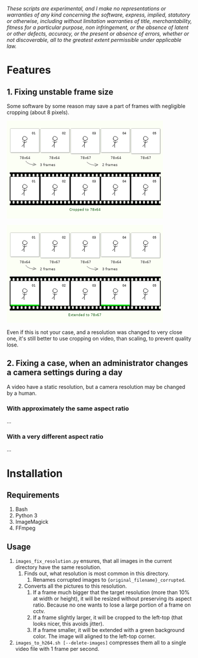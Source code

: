 *These scripts are experimental, and I make no representations or
warranties of any kind concerning the software, express, implied,
statutory or otherwise, including without limitation warranties of
title, merchantability, fitness for a particular purpose, non
infringement, or the absence of latent or other defects, accuracy, or
the present or absence of errors, whether or not discoverable, all to
the greatest extent permissible under applicable law.*

# Features

## 1. Fixing unstable frame size

Some software by some reason may save a part of frames with negligible cropping (about 8 pixels).

![Feature 1, cropping](/ReadMe%20images/case1_1.png)

![Feature 1, extending](/ReadMe%20images/case1_2.png)

Even if this is not your case, and a resolution was changed to very close one,
it's still better to use cropping on video, than scaling, to prevent quality lose.

## 2. Fixing a case, when an administrator changes a camera settings during a day

A video have a static resolution, but a camera resolution may be changed by a human.

### With approximately the same aspect ratio

...

### With a very different aspect ratio

...

# Installation

## Requirements

1. Bash
2. Python 3
3. ImageMagick
4. FFmpeg

## Usage

1. `images_fix_resolution.py` ensures, that all images in the current directory have the same resolution.
    1. Finds out, what resolution is most common in this directory.
        1. Renames corrupted images to `{original_filename}_corrupted`.
    2. Converts all the pictures to this resolution.
        1. If a frame much bigger that the target resolution (more than 10% at width or height), it will be resized without preserving its aspect ratio. Because no one wants to lose a large portion of a frame on cctv.
        2. If a frame slightly larger, it will be cropped to the left-top (that looks nicer, this avoids jitter).
        3. If a frame smaller, it will be extended with a green background color. The image will aligned to the left-top corner.
2. `images_to_h264.sh [--delete-images]` compresses them all to a single video file with 1 frame per second.
